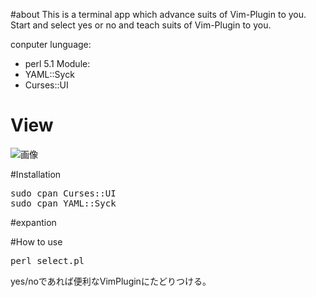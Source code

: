 #about
This is a terminal app which advance suits of Vim-Plugin to you.
Start and select yes or no and teach suits of Vim-Plugin to you.

conputer lunguage:
* perl 5.1
Module:
* YAML::Syck
* Curses::UI

# View
![画像](http://ie.u-ryukyu.ac.jp/~e145702/vim_select4)

#Installation
<pre>
sudo cpan Curses::UI
sudo cpan YAML::Syck
</pre>

#expantion

#How to use
<pre>
perl select.pl
</pre>

yes/noであれば便利なVimPluginにたどりつける。



